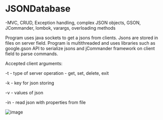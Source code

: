 # JSONDatabase

-MVC, CRUD, Exception handling, complex JSON objects, GSON, JCommander, lombok, varargs, overloading methods

Program uses java sockets to get a jsons from clients. Jsons are stored in files on server field. Program is multithreaded and uses libraries such as google.gson API to serialize jsons and jCommander framework on client field to parse commands.

Accepted client arguments:

-t - type of server operation - get, set, delete, exit

-k - key for json storing

-v - values of json

-in - read json with properties from file


![image](https://user-images.githubusercontent.com/80157748/170810054-60230ed9-5e87-4dbd-ba1b-e04a8c9029a4.png)

